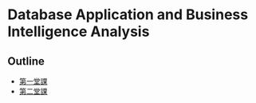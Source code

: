 # Database Application and Business Intelligence Analysis

## Outline
* [第一堂課](zh-tw/01.md)
* [第二堂課](zh-tw/02.md)